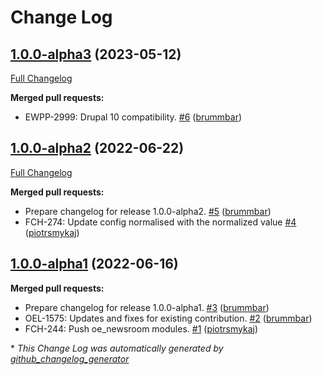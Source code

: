 # Change Log

## [1.0.0-alpha3](https://github.com/openeuropa/oe_newsroom/tree/1.0.0-alpha3) (2023-05-12)
[Full Changelog](https://github.com/openeuropa/oe_newsroom/compare/1.0.0-alpha2...1.0.0-alpha3)

**Merged pull requests:**

- EWPP-2999: Drupal 10 compatibility. [\#6](https://github.com/openeuropa/oe_newsroom/pull/6) ([brummbar](https://github.com/brummbar))

## [1.0.0-alpha2](https://github.com/openeuropa/oe_newsroom/tree/1.0.0-alpha2) (2022-06-22)
[Full Changelog](https://github.com/openeuropa/oe_newsroom/compare/1.0.0-alpha1...1.0.0-alpha2)

**Merged pull requests:**

- Prepare changelog for release 1.0.0-alpha2. [\#5](https://github.com/openeuropa/oe_newsroom/pull/5) ([brummbar](https://github.com/brummbar))
- FCH-274: Update config normalised with the normalized value [\#4](https://github.com/openeuropa/oe_newsroom/pull/4) ([piotrsmykaj](https://github.com/piotrsmykaj))

## [1.0.0-alpha1](https://github.com/openeuropa/oe_newsroom/tree/1.0.0-alpha1) (2022-06-16)
**Merged pull requests:**

- Prepare changelog for release 1.0.0-alpha1. [\#3](https://github.com/openeuropa/oe_newsroom/pull/3) ([brummbar](https://github.com/brummbar))
- OEL-1575: Updates and fixes for existing contribution. [\#2](https://github.com/openeuropa/oe_newsroom/pull/2) ([brummbar](https://github.com/brummbar))
- FCH-244: Push oe\_newsroom modules. [\#1](https://github.com/openeuropa/oe_newsroom/pull/1) ([piotrsmykaj](https://github.com/piotrsmykaj))



\* *This Change Log was automatically generated by [github_changelog_generator](https://github.com/skywinder/Github-Changelog-Generator)*